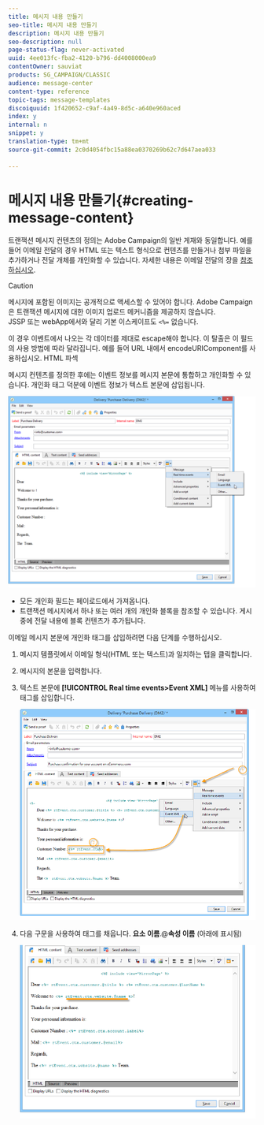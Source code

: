 ```yaml
---
title: 메시지 내용 만들기
seo-title: 메시지 내용 만들기
description: 메시지 내용 만들기
seo-description: null
page-status-flag: never-activated
uuid: 4ee013fc-fba2-4120-b796-dd4008000ea9
contentOwner: sauviat
products: SG_CAMPAIGN/CLASSIC
audience: message-center
content-type: reference
topic-tags: message-templates
discoiquuid: 1f420652-c9af-4a49-8d5c-a640e960aced
index: y
internal: n
snippet: y
translation-type: tm+mt
source-git-commit: 2c0d4054fbc15a88ea0370269b62c7d647aea033

---
```



# 메시지 내용 만들기{#creating-message-content}

트랜잭션 메시지 컨텐츠의 정의는 Adobe Campaign의 일반 게재와 동일합니다. 예를 들어 이메일 전달의 경우 HTML 또는 텍스트 형식으로 컨텐츠를 만들거나 첨부 파일을 추가하거나 전달 개체를 개인화할 수 있습니다. 자세한 내용은 이메일 전달의 장을 [참조하십시오](../../delivery/using/about-email-channel.md).

>[!CAUTION]
>
>메시지에 포함된 이미지는 공개적으로 액세스할 수 있어야 합니다. Adobe Campaign은 트랜잭션 메시지에 대한 이미지 업로드 메커니즘을 제공하지 않습니다.\
>JSSP 또는 webApp에서와 달리 기본 이스케이프도 `<%=` 없습니다.
>
>이 경우 이벤트에서 나오는 각 데이터를 제대로 escape해야 합니다. 이 탈출은 이 필드의 사용 방법에 따라 달라집니다. 예를 들어 URL 내에서 encodeURIComponent를 사용하십시오. HTML 파섹

메시지 컨텐츠를 정의한 후에는 이벤트 정보를 메시지 본문에 통합하고 개인화할 수 있습니다. 개인화 태그 덕분에 이벤트 정보가 텍스트 본문에 삽입됩니다.

![](assets/messagecenter_create_content_001.png)

* 모든 개인화 필드는 페이로드에서 가져옵니다.
* 트랜잭션 메시지에서 하나 또는 여러 개의 개인화 블록을 참조할 수 있습니다. 게시 중에 전달 내용에 블록 컨텐츠가 추가됩니다.

이메일 메시지 본문에 개인화 태그를 삽입하려면 다음 단계를 수행하십시오.

1. 메시지 템플릿에서 이메일 형식(HTML 또는 텍스트)과 일치하는 탭을 클릭합니다.
1. 메시지의 본문을 입력합니다.
1. 텍스트 본문에 **[!UICONTROL Real time events>Event XML]** 메뉴를 사용하여 태그를 삽입합니다.

   ![](assets/messagecenter_create_custo_002.png)

1. 다음 구문을 사용하여 태그를 채웁니다. **요소 이름**.@**속성 이름** (아래에 표시됨)

   ![](assets/messagecenter_create_custo_003.png)

